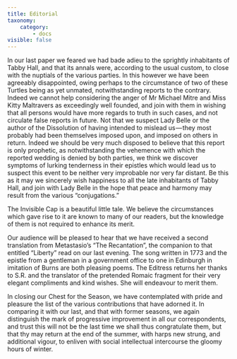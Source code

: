 ```yaml
---
title: Editorial
taxonomy:
    category:
        - docs
visible: false
---
```


In our last paper we feared we had bade adieu to the sprightly inhabitants of Tabby Hall, and that its annals were, according to the usual custom, to close with the nuptials of the various parties. In this however we have been agreeably disappointed, owing perhaps to the circumstance of two of these Turtles being as yet unmated, notwithstanding reports to the contrary. Indeed we cannot help considering the anger of Mr Michael Mitre and Miss Kitty Maltravers as exceedingly well founded, and join with them in wishing that all persons would have more regards to truth in such cases, and not circulate false reports in future. Not that we suspect Lady Belle or the author of the Dissolution of having intended to mislead us — they most probably had been themselves imposed upon, and imposed on others in return. Indeed we should be very much disposed to believe that this report is only prophetic, as notwithstanding the vehemence with which the reported wedding is denied by both parties, we think we discover symptoms of lurking tenderness in their epistles which would lead us to suspect this event to be neither very improbable nor very far distant. Be this as it may we sincerely wish happiness to all the late inhabitants of Tabby Hall, and join with Lady Belle in the hope that peace and harmony may result from the various “conjugations.”  

The Invisible Cap is a beautiful little tale. We believe the circumstances which gave rise to it are known to many of our readers, but the knowledge of them is not required to enhance its merit.  

Our audience will be pleased to hear that we have received a second translation from Metastasio’s “The Recantation”, the companion to that entitled “Liberty” read on our last evening. The song written in 1773 and the epistle from a gentleman in a government office to one in Edinburgh in imitation of Burns are both pleasing poems. The Editress returns her thanks to S.R. and the translator of the pretended Romaic fragment for their very elegant compliments and kind wishes. She will endeavour to merit them.

In closing our Chest for the Season, we have contemplated with pride and pleasure the list of the various contributions that have adorned it. In comparing it with our last, and that with former seasons, we again distinguish the mark of progressive improvement in all our correspondents, and trust this will not be the last time we shall thus congratulate them, but that thy may return at the end of the summer, with harps new strung, and additional vigour, to enliven with social intellectual intercourse the gloomy hours of winter.